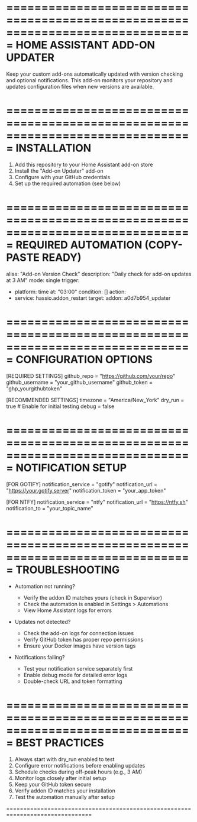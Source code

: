 ===============================================================================
                     HOME ASSISTANT ADD-ON UPDATER
===============================================================================

Keep your custom add-ons automatically updated with version checking and optional
notifications. This add-on monitors your repository and updates configuration
files when new versions are available.

===============================================================================
INSTALLATION
===============================================================================

1. Add this repository to your Home Assistant add-on store
2. Install the "Add-on Updater" add-on
3. Configure with your GitHub credentials
4. Set up the required automation (see below)

===============================================================================
REQUIRED AUTOMATION (COPY-PASTE READY)
===============================================================================

alias: "Add-on Version Check"
description: "Daily check for add-on updates at 3 AM"
mode: single
trigger:
  - platform: time
    at: "03:00"
condition: []
action:
  - service: hassio.addon_restart
    target:
      addon: a0d7b954_updater

===============================================================================
CONFIGURATION OPTIONS
===============================================================================

[REQUIRED SETTINGS]
github_repo      = "https://github.com/your/repo"
github_username  = "your_github_username"
github_token     = "ghp_yourgithubtoken"

[RECOMMENDED SETTINGS]
timezone         = "America/New_York"
dry_run          = true    # Enable for initial testing
debug            = false

===============================================================================
NOTIFICATION SETUP
===============================================================================

[FOR GOTIFY]
notification_service = "gotify"
notification_url    = "https://your.gotify.server"
notification_token  = "your_app_token"

[FOR NTFY]
notification_service = "ntfy"
notification_url    = "https://ntfy.sh"
notification_to     = "your_topic_name"

===============================================================================
TROUBLESHOOTING
===============================================================================

* Automation not running?
  - Verify the addon ID matches yours (check in Supervisor)
  - Check the automation is enabled in Settings > Automations
  - View Home Assistant logs for errors

* Updates not detected?
  - Check the add-on logs for connection issues
  - Verify GitHub token has proper repo permissions
  - Ensure your Docker images have version tags

* Notifications failing?
  - Test your notification service separately first
  - Enable debug mode for detailed error logs
  - Double-check URL and token formatting

===============================================================================
BEST PRACTICES
===============================================================================

1. Always start with dry_run enabled to test
2. Configure error notifications before enabling updates
3. Schedule checks during off-peak hours (e.g., 3 AM)
4. Monitor logs closely after initial setup
5. Keep your GitHub token secure
6. Verify addon ID matches your installation
7. Test the automation manually after setup

===============================================================================

